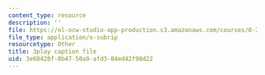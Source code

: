 ```yaml
---
content_type: resource
description: ''
file: https://ol-ocw-studio-app-production.s3.amazonaws.com/courses/8-20-introduction-to-special-relativity-january-iap-2021/3e60428f0b4750a9afd384ed42f98d22_0OnLn3Ito8o.vtt
file_type: application/x-subrip
resourcetype: Other
title: 3play caption file
uid: 3e60428f-0b47-50a9-afd3-84ed42f98d22
---
```

